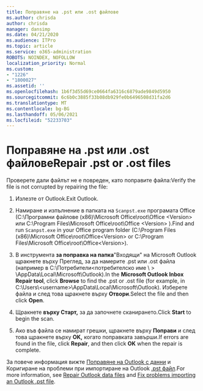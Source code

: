 ```yaml
---
title: Поправяне на .pst или .ost файлове
ms.author: chrisda
author: chrisda
manager: dansimp
ms.date: 04/21/2020
ms.audience: ITPro
ms.topic: article
ms.service: o365-administration
ROBOTS: NOINDEX, NOFOLLOW
localization_priority: Normal
ms.custom:
- "1226"
- "1800027"
ms.assetid: ''
ms.openlocfilehash: 1b6f3d55d69ce0664fa6316c6879ade9849d5950
ms.sourcegitcommit: 6c6b0c3885f33b08db929fe0b6496508d31fa2d6
ms.translationtype: MT
ms.contentlocale: bg-BG
ms.lasthandoff: 05/06/2021
ms.locfileid: "52233703"
---
```

# <a name="repair-pst-or-ost-files"></a><span data-ttu-id="befab-102">Поправяне на .pst или .ost файлове</span><span class="sxs-lookup"><span data-stu-id="befab-102">Repair .pst or .ost files</span></span>

<span data-ttu-id="befab-103">Проверете дали файлът не е повреден, като поправите файла:</span><span class="sxs-lookup"><span data-stu-id="befab-103">Verify the file is not corrupted by repairing the file:</span></span>

1. <span data-ttu-id="befab-104">Излезте от Outlook.</span><span class="sxs-lookup"><span data-stu-id="befab-104">Exit Outlook.</span></span>

2. <span data-ttu-id="befab-105">Намиране и изпълнение в папката на `Scanpst.exe` програмата Office (C:\Програмни файлове (x86)\Microsoft Office\root\Office \<Version\> или C:\Program Files\Microsoft Office\root\Office \<Version\> ).</span><span class="sxs-lookup"><span data-stu-id="befab-105">Find and run `Scanpst.exe` in your Office program folder (C:\Program Files (x86)\Microsoft Office\root\Office\<Version\> or C:\Program Files\Microsoft Office\root\Office\<Version\>).</span></span>

3. <span data-ttu-id="befab-106">В инструмента **за поправка на папка**"Входящи" на Microsoft Outlook щракнете върху Преглед, за да намерите .pst или .ost файла (например в C:\Потребители<потребителско име  \\ \> \AppData\Local\Microsoft\Outlook).</span><span class="sxs-lookup"><span data-stu-id="befab-106">In the **Microsoft Outlook Inbox Repair tool**, click **Browse** to find the .pst or .ost file (for example, in C:\Users\\<username\>\AppData\Local\Microsoft\Outlook).</span></span> <span data-ttu-id="befab-107">Изберете файла и след това щракнете върху **Отвори**.</span><span class="sxs-lookup"><span data-stu-id="befab-107">Select the file and then click **Open**.</span></span>

4. <span data-ttu-id="befab-108">Щракнете **върху Старт,** за да започнете сканирането.</span><span class="sxs-lookup"><span data-stu-id="befab-108">Click **Start** to begin the scan.</span></span>

5. <span data-ttu-id="befab-109">Ако във файла се намират грешки, щракнете върху **Поправи** и след това щракнете върху **OK,** когато поправката завърши.</span><span class="sxs-lookup"><span data-stu-id="befab-109">If errors are found in the file, click **Repair**, and then click **OK** when the repair is complete.</span></span>

<span data-ttu-id="befab-110">За повече информация вижте [Поправяне на Outlook с данни](https://support.office.com/article/25663bc3-11ec-4412-86c4-60458afc5253) и Коригиране на проблеми при импортиране на Outlook [.pst файл](https://support.office.com/article/2d2e50dc-5c36-4ab2-ab50-f1be733b3d6e).</span><span class="sxs-lookup"><span data-stu-id="befab-110">For more information, see [Repair Outlook data files](https://support.office.com/article/25663bc3-11ec-4412-86c4-60458afc5253) and [Fix problems importing an Outlook .pst file](https://support.office.com/article/2d2e50dc-5c36-4ab2-ab50-f1be733b3d6e).</span></span>
